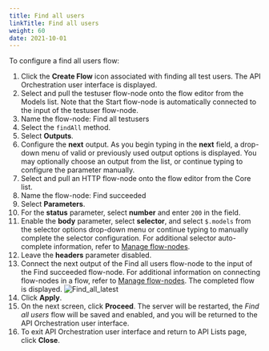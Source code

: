 ```yaml
---
title: Find all users
linkTitle: Find all users
weight: 60
date: 2021-10-01
---
```


To configure a find all users flow:

1. Click the **Create Flow** icon associated with finding all test users.
    The API Orchestration user interface is displayed.
1. Select and pull the testuser flow-node onto the flow editor from the Models list. Note that the Start flow-node is automatically connected to the input of the testuser flow-node.
1. Name the flow-node: Find all testusers
1. Select the `findAll` method.
1. Select **Outputs**.
1. Configure the **next** output. As you begin typing in the **next** field, a drop-down menu of valid or previously used output options is displayed. You may optionally choose an output from the list, or continue typing to configure the parameter manually.
1. Select and pull an HTTP flow-node onto the flow editor from the Core list.
1. Name the flow-node: Find succeeded
1. Select **Parameters**.
1. For the **status** parameter, select **number** and enter `200` in the field.
1. Enable the **body** parameter, select **selector**, and select `$.models` from the selector options drop-down menu or continue typing to manually complete the selector configuration. For additional selector auto-complete information, refer to [Manage flow-nodes](/docs/developer_guide/flows/manage_flow_nodes/).
1. Leave the **headers** parameter disabled.
1. Connect the next output of the Find all users flow-node to the input of the Find succeeded flow-node. For additional information on connecting flow-nodes in a flow, refer to [Manage flow-nodes](/docs/developer_guide/flows/manage_flow_nodes/). The completed flow is displayed.
![Find_all_latest](/Images/find_all_latest.png)
1. Click **Apply**.
1. On the next screen, click **Proceed**. The server will be restarted, the _Find all users_ flow will be saved and enabled, and you will be returned to the API Orchestration user interface.
1. To exit API Orchestration user interface and return to API Lists page, click **Close**.
